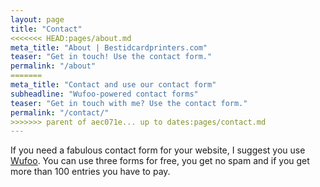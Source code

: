```yaml
---
layout: page
title: "Contact"
<<<<<<< HEAD:pages/about.md
meta_title: "About | Bestidcardprinters.com"
teaser: "Get in touch! Use the contact form."
permalink: "/about"
=======
meta_title: "Contact and use our contact form"
subheadline: "Wufoo-powered contact forms"
teaser: "Get in touch with me? Use the contact form."
permalink: "/contact/"
>>>>>>> parent of aec071e... up to dates:pages/contact.md
---
```

If you need a fabulous contact form for your website, I suggest you use [Wufoo][1]. You can use three forms for free, you get no spam and if you get more than 100 entries you have to pay.


 [1]: http://www.wufoo.com/
